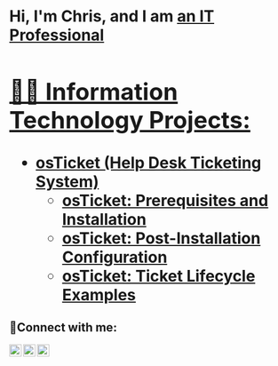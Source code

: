 <h1>Hi, I'm Chris, and I am <a href="https://www.linkedin.com/in/chris-ujiagbe-97a368257/"> an IT Professional

<h2>👨‍💻 Information Technology Projects:</h2>

- <b>osTicket (Help Desk Ticketing System)</b>
  - [osTicket: Prerequisites and Installation](https://github.com/Hillpaw/osticket-prereqs)
  - [osTicket: Post-Installation Configuration](https://github.com/Hillpaw/post-install-config)
  - [osTicket: Ticket Lifecycle Examples](https://github.com/Hillpaw/ticket-lifecycle)

<h2>🤳Connect with me:</h2>

[<img align="left" alt="Josh | Twitter" width="22px" src="https://cdn.jsdelivr.net/npm/simple-icons@v3/icons/twitter.svg" />][twitter]
[<img align="left" alt="Josh | LinkedIn" width="22px" src="https://cdn.jsdelivr.net/npm/simple-icons@v3/icons/linkedin.svg" />][linkedin]
[<img align="left" alt="Josh | Instagram" width="22px" src="https://cdn.jsdelivr.net/npm/simple-icons@v3/icons/instagram.svg" />][instagram]

[twitter]: https://twitter.com/Josh
[instagram]: https://www.instagram.com/Josh
[linkedin]: https://www.linkedin.com/in/chris-ujiagbe-97a368257/
